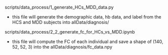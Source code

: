 
scripts/data_process/1_generate_HCs_MDD_data.py
- this file will generate the demographic data, hb data, and label from the HCS and MDD subjects into allData/diagnosis/

scripts/data_process/2_2_generate_fc_for_HCs_vs_MDD.ipynb
- this file will compute the FC of each individual and save a shape of (140, 52, 52, 3) into the allData/diagnosis/fc_data.npy